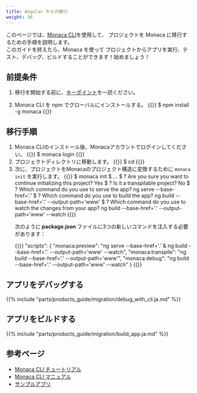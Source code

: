 ```yaml
---
title: Angular からの移行
weight: 30
---
```


このページでは、[Monaca CLI](/ja/products_guide/monaca_cli/)を使用して、
プロジェクトを Monaca に移行するための手順を説明します。  
このガイドを終えたら、Monaca を使って プロジェクトからアプリを実行、テスト、デバッグ、ビルドすることができます！始めましょう！

## 前提条件

1. 移行を開始する前に、[キーポイント](/ja/products_guide/migration/vue_migration/introduction/)を一読ください。

2. Monaca CLI を npm でグローバルにインストールする。
{{<highlight bash>}}
$ npm install -g monaca
{{</highlight>}}

## 移行手順

<ol>

<li>
Monaca CLIのインストール後、Monacaアカウントでログインしてください。
{{<highlight bash>}}
$ monaca login
{{</highlight>}}
</li>

<li>
プロジェクトディレクトリに移動します。
{{<highlight bash>}}
$ cd <project dir>
{{</highlight>}}
</li>

<li>
次に、プロジェクトをMonacaのプロジェクト構造に変換するために <code>monaca init</code> を実行します。
{{<highlight bash>}}
$ monaca init
$ ...
$ ? Are you sure you want to continue initializing this project? Yes
$ ? Is it a transpilable project? No
$ ? Which command do you use to serve the app? ng serve --base-href='.'
$ ? Which command do you use to build the app? ng build --base-href='.' --output-path='www'
$ ? Which command do you use to watch the changes from your app? ng build --base-href='.' --output-path='www' --watch
{{</highlight>}}

次のように<b> package.json </b>ファイルに3つの新しいコマンドを注入する必要があります：

{{<highlight javascript>}}
"scripts": {
    "monaca:preview": "ng serve --base-href='.' & ng build --base-href='.' --output-path='www' --watch",
    "monaca:transpile": "ng build --base-href='.' --output-path='www'",
    "monaca:debug": "ng build --base-href='.' --output-path='www' --watch"
}
{{</highlight>}}

</li>

</ol>

## アプリをデバッグする
{{% include "parts/products_guide/migration/debug_with_cli.ja.md" %}}

## アプリをビルドする
{{% include "parts/products_guide/migration/build_app.ja.md" %}}

## 参考ページ

- [Monaca CLI チュートリアル](/ja/tutorials/monaca_cli/)
- [Monaca CLI マニュアル](/ja/products_guide/monaca_cli/)
- [サンプルアプリ](/ja/sampleapp/samples/)
